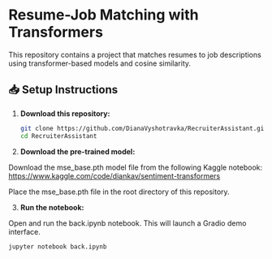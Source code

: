 # Resume-Job Matching with Transformers

This repository contains a project that matches resumes to job descriptions using transformer-based models and cosine similarity.

## 📥 Setup Instructions

1. **Download this repository:**

   ```bash
   git clone https://github.com/DianaVyshotravka/RecruiterAssistant.git
   cd RecruiterAssistant
2. **Download the pre-trained model:**

Download the mse_base.pth model file from the following Kaggle notebook: https://www.kaggle.com/code/diankav/sentiment-transformers

Place the mse_base.pth file in the root directory of this repository.

3. **Run the notebook:**

Open and run the back.ipynb notebook. This will launch a Gradio demo interface.
```bash
jupyter notebook back.ipynb
